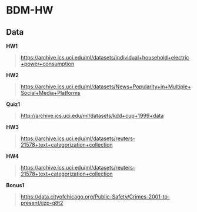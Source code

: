 # BDM-HW

## Data
**HW1**
> https://archive.ics.uci.edu/ml/datasets/individual+household+electric+power+consumption

**HW2**
> https://archive.ics.uci.edu/ml/datasets/News+Popularity+in+Multiple+Social+Media+Platforms 

**Quiz1**
> http://archive.ics.uci.edu/ml/datasets/kdd+cup+1999+data

**HW3**
> https://archive.ics.uci.edu/ml/datasets/reuters-21578+text+categorization+collection

**HW4**
> https://archive.ics.uci.edu/ml/datasets/reuters-21578+text+categorization+collection

**Bonus1**
> https://data.cityofchicago.org/Public-Safety/Crimes-2001-to-present/ijzp-q8t2